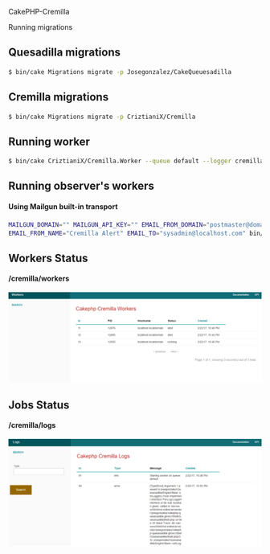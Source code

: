 CakePHP-Cremilla

Running migrations
## Quesadilla migrations
```bash
$ bin/cake Migrations migrate -p Josegonzalez/CakeQueuesadilla
```
## Cremilla migrations
```bash
$ bin/cake Migrations migrate -p CriztianiX/Cremilla
```

## Running worker
```bash
$ bin/cake CriztianiX/Cremilla.Worker --queue default --logger cremilla
```

## Running observer's workers
#### Using Mailgun built-in transport
```bash
MAILGUN_DOMAIN="" MAILGUN_API_KEY="" EMAIL_FROM_DOMAIN="postmaster@domain.com" \
EMAIL_FROM_NAME="Cremilla Alert" EMAIL_TO="sysadmin@localhost.com" bin/cake CriztianiX/Cremilla.worker_observer
```

## Workers Status
#### /cremilla/workers
![alt tag](https://raw.githubusercontent.com/CriztianiX/cakephp-cremilla/master/doc/img/Workers.PNG)

## Jobs Status
#### /cremilla/logs

![alt tag](https://raw.githubusercontent.com/CriztianiX/cakephp-cremilla/master/doc/img/Logs.PNG)
